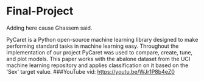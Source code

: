 # Final-Project
Adding here cause Ghassem said. 

PyCaret is a Python open-source machine learning library designed to make performing standard tasks in machine learning easy.  Throughout the implementation of our project PyCaret was used to compare, create, tune, and plot models. This paper works with the abalone dataset from the UCI machine learning repository and applies classification on it based on the 'Sex' target value.
###YouTube vid: https://youtu.be/WJr1P8b4eZ0
